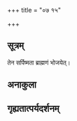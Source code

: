+++
title = "०७ १५"

+++
## सूत्रम्
तेन सर्पिष्मता ब्राह्मणं भोजयेत्।
## अनाकुला

## गृह्यतात्पर्यदर्शनम्

